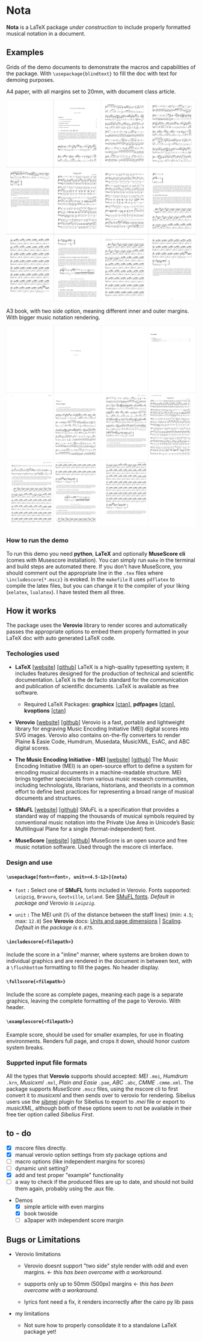 # Nota

**Nota** is a LaTeX package *under construction* to include properly formatted musical notation in a document.

## Examples

Grids of the demo documents to demonstrate the macros and capabilities of the package. With ``\usepackage{blindtext}`` to fill the doc with text for demoing purposes.

A4 paper, with all margins set to 20mm, with document class article.

![a4 demo](demo-resources/a4articledemo_grid_resized_20.png)

A3 book, with two side option, meaning different inner and outer margins. With bigger music notation rendering.

![a3 demo](demo-resources/a3twosidedemo_grid_resized_20.png)

### How to run the demo

To run this demo you need **python**, **LaTeX** and optionally **MuseScore cli** (comes with Musescore installation). You can simply run ``make`` in the terminal and build steps are automated there. If you don't have MuseScore, you should comment out the appropriate line in the ``.tex`` files where ``\includescore{*.mscz}`` is evoked. In the ``makefile`` it uses ``pdflatex`` to compile the latex files, but you can change it to the compiler of your liking (``xelatex``, ``lualatex``). I have tested them all three.

## How it works

The package uses the **Verovio** library to render scores and automatically passes the appropriate options to embed them properly formatted in your LaTeX doc with auto generated LaTeX code.

### Techologies used

- **LaTeX** [[website](https://www.latex-project.org)] [[github](https://github.com/latex3)] LaTeX is a high-quality typesetting system; it includes features designed for the production of technical and scientific documentation. LaTeX is the de facto standard for the communication and publication of scientific documents. LaTeX is available as free software.
    
    - Required LaTeX Packages: **graphicx** [[ctan](https://ctan.org/pkg/graphicx)], **pdfpages** [[ctan](https://ctan.org/pkg/pdfpages)], **kvoptions** [[ctan](https://ctan.org/pkg/kvoptions?lang=en)]

- **Verovio** [[website](https://www.verovio.org/index.xhtml)] [[github](https://github.com/rism-digital/verovio)] Verovio is a fast, portable and lightweight library for engraving Music Encoding Initiative (MEI) digital scores into SVG images. Verovio also contains on-the-fly converters to render Plaine & Easie Code, Humdrum, Musedata, MusicXML, EsAC, and ABC digital scores.

- **The Music Encoding Initiative - MEI** [[website](https://music-encoding.org)] [[github](https://github.com/music-encoding)] The Music Encoding Initiative (MEI) is an open-source effort to define a system for encoding musical documents in a machine-readable structure. MEI brings together specialists from various music research communities, including technologists, librarians, historians, and theorists in a common effort to define best practices for representing a broad range of musical documents and structures. 

- **SMuFL** [[website](https://w3c.github.io/smufl/latest/)] [[github](https://github.com/w3c/smufl)] SMuFL is a specification that provides a standard way of mapping the thousands of musical symbols required by conventional music notation into the Private Use Area in Unicode’s Basic Multilingual Plane for a single (format-independent) font.

- **MuseScore** [[website](https://musescore.org/en)] [[github](https://github.com/musescore/MuseScore)] MuseScore is an open source and free music notation software. Used through the mscore cli interface.

### Design and use

#### ``\usepackage[font=<font>, unit=<4.5-12>]{nota}``

- ``font`` **:** Select one of **SMuFL** fonts included in Verovio. Fonts supported: ``Leipzig``, ``Bravura``, ``Gootville``, ``Leland``. See [SMuFL fonts](https://book.verovio.org/advanced-topics/smufl.html). *Default in package and Verovio is ``Leipzig``.*

- ``unit`` **:** The MEI unit (1⁄2 of the distance between the staff lines) (min: ``4.5``; max: ``12.0``) See **Verovio** docs: [Units and page dimensions](https://book.verovio.org/advanced-topics/controlling-the-svg-output.html#units-and-page-dimensions) | [Scaling](https://book.verovio.org/advanced-topics/controlling-the-svg-output.html#scaling). *Default in the package is ``6.875``.*

#### ``\includescore{<filepath>}``

Include the score in a "inline" manner, where systems are broken down to individual graphics and are rendered in the document in between text, with a ``\flushbottom`` formatting to fill the pages. No header display.

#### ``\fullscore{<filepath>}``

Include the score as complete pages, meaning each page is a separate graphics, leaving the complete formatting of the page to Verovio. With header.

#### ``\examplescore{<filepath>}``

Example score, should be used for smaller examples, for use in floating environments. Renders full page, and crops it down, should honor custom system breaks.

### Supprted input file formats

All the types that **Verovio** supports should accepted: *MEI* ``.mei``, *Humdrum* ``.krn``, *Musicxml* ``.mxl``, *Plain and Easie* ``.pae``, *ABC* ``.abc``, *CMME* ``.cmme.xml``. The package supports *MuseScore* ``.mscz`` files, using the mscore cli to first convert it to *musicxml* and then sends over to verovio for rendering. Sibelius users use the [sibmei](https://github.com/music-encoding/sibmei) plugin for Sibelius to export to *.mei* file or export to *musicXML*, although both of these options seem to not be available in their free tier option called *Sibelius First*.

## to - do

- [x] mscore files directly.
- [x] manual verovio option settings from sty package options and 
- [ ] macro options (like independent margins for scores)
- [ ] dynamic unit setting?
- [x] add and test proper "example" functionality
- [ ] a way to check if the produced files are up to date, and should not build them again, probably using the .aux file.

- Demos
    - [x] simple article with even margins
    - [x] book twoside
    - [ ] a3paper with independent score margin

## Bugs or Limitations

- Verovio limitations
    
    - Verovio doesnt support "two side" style render with odd and even margins. ← *this has been overcome with a workaround.*

    - supports only up to 50mm (500px) margins ← *this has been overcome with a workaround.*

    - lyrics font need a fix, it renders incorrectly after the cairo py lib pass

- my limitations
    
    - Not sure how to properly consolidate it to a standalone LaTeX package yet!